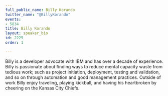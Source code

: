 ```yaml
---
full_public_name: Billy Korando
twitter_name: "@BillyKorando"
events:
- 5834
title: Billy Korando
layout: speaker_bio
id: 2225
order: 1

---
```

Billy is a developer advocate with IBM and has over a decade of experience. Billy is passionate about finding ways to reduce mental capacity waste from tedious work; such as project initiation, deployment, testing and validation, and so on through automation and good management practices. Outside of work Billy enjoy traveling, playing kickball, and having his heartbroken by cheering on the Kansas City Chiefs.